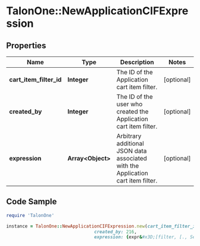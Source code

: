 # TalonOne::NewApplicationCIFExpression

## Properties

Name | Type | Description | Notes
------------ | ------------- | ------------- | -------------
**cart_item_filter_id** | **Integer** | The ID of the Application cart item filter. | [optional] 
**created_by** | **Integer** | The ID of the user who created the Application cart item filter. | [optional] 
**expression** | **Array&lt;Object&gt;** | Arbitrary additional JSON data associated with the Application cart item filter. | [optional] 

## Code Sample

```ruby
require 'TalonOne'

instance = TalonOne::NewApplicationCIFExpression.new(cart_item_filter_id: 216,
                                 created_by: 216,
                                 expression: {expr&#x3D;[filter, [., Session, CartItems], [[Item], [catch, false, [&#x3D;, [., Item, Category], Kitchen]]]]})
```


